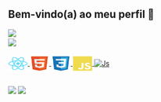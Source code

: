 ## Bem-vindo(a) ao meu perfil 🧐
<div> <a href="https://github.com/jonathanmacedo"> 
<img height="180em" src="https://github-readme-stats.vercel.app/api?username=jonathanmacedo&show_icons=true&theme=github_dark&include_all_commits=true&count_private=true"/> 
<br>
<img height="180em" src="https://github-readme-stats.vercel.app/api/top-langs/?username=jonathanmacedo&layout=compact&langs_count=6&theme=github_dark"/>
</div> 
  
<div style="display: inline_block">

<br> 

<img align="center" alt="REACT" height="30" width="40" src="https://raw.githubusercontent.com/devicons/devicon/master/icons/react/react-original.svg">
                                                                                                                                                                                          <img align="center" alt="HTML" height="30" width="40" src="https://raw.githubusercontent.com/devicons/devicon/master/icons/html5/html5-original.svg"> 
<img align="center" alt="CSS" height="30" width="40" src="https://raw.githubusercontent.com/devicons/devicon/master/icons/css3/css3-original.svg"> 
<img align="center" alt="Js" height="30" width="40" src="https://raw.githubusercontent.com/devicons/devicon/master/icons/javascript/javascript-plain.svg"> 
<img align="center" alt="Js" height="30" width="40" src="https://cdn.jsdelivr.net/gh/devicons/devicon@latest/icons/nodejs/nodejs-plain-wordmark.svg">  
<br> 
<br> 
                                                                                                                                                                                                                                                                                                                                                                                    <div> 
                                                                                                                                                                                                                                                                                                                                                                                    
<a href = "mailto:jonathanmacedocontato@gmail.com"><img src="https://img.shields.io/badge/-Gmail-%23333?style=for-the-badge&logo=gmail&logoColor=white" target="_blank"></a>
<a href="https://www.linkedin.com/in/jonathan-macedo-10182b274/" target="_blank"><img src="https://img.shields.io/badge/-LinkedIn-%230077B5?style=for-the-badge&logo=linkedin&logoColor=white" target="_blank"></a> 


</div>
